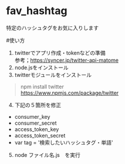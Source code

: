 # fav_hashtag
特定のハッシュタグをお気に入りします

#使い方
1. twitterでアプリ作成・tokenなどの準備  
参考；https://syncer.jp/twitter-api-matome
2. node.jsをインストール
3. twitterモジュールをインストール
>npm install twitter  
https://www.npmjs.com/package/twitter

4. 下記の５箇所を修正
  - consumer_key
  - consumer_secret
  - access_token_key
  - access_token_secret
  - var tag = '検索したいハッシュタグ・単語'
  
5. node ファイル名.js　を実行
